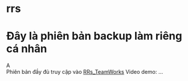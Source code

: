 # rrs
# Đây là phiên bản backup làm riêng cá nhân
A <br>
Phiên bản đầy đủ truy cập vào [RRs_TeamWorks](https://github.com/hoangit2k2/lovepink)
Video demo: ...
